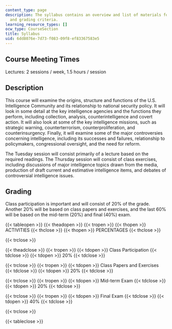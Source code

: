 ```yaml
---
content_type: page
description: The syllabus contains an overview and list of materials for the course
  and grading criteria.
learning_resource_types: []
ocw_type: CourseSection
title: Syllabus
uid: 6dd8076e-7d73-f083-09f8-ef83367583e5
---
```


Course Meeting Times
--------------------

Lectures: 2 sessions / week, 1.5 hours / session

Description
-----------

This course will examine the origins, structure and functions of the U.S. Intelligence Community and its relationship to national security policy. It will look in some detail at the key intelligence agencies and the functions they perform, including collection, analysis, counterintelligence and covert action. It will also look at some of the key intelligence missions, such as strategic warning, counterterrorism, counterproliferation, and counterinsurgency. Finally, it will examine some of the major controversies concerning intelligence, including its successes and failures, relationship to policymakers, congressional oversight, and the need for reform.

The Tuesday session will consist primarily of a lecture based on the required readings. The Thursday session will consist of class exercises, including discussions of major intelligence topics drawn from the media, production of draft current and estimative intelligence items, and debates of controversial intelligence issues.

Grading
-------

Class participation is important and will consist of 20% of the grade. Another 20% will be based on class papers and exercises, and the last 60% will be based on the mid-term (20%) and final (40%) exam.

{{< tableopen >}}
{{< theadopen >}}
{{< tropen >}}
{{< thopen >}}
ACTIVITIES
{{< thclose >}}
{{< thopen >}}
PERCENTAGES
{{< thclose >}}

{{< trclose >}}

{{< theadclose >}}
{{< tropen >}}
{{< tdopen >}}
Class Participation
{{< tdclose >}}
{{< tdopen >}}
20%
{{< tdclose >}}

{{< trclose >}}
{{< tropen >}}
{{< tdopen >}}
Class Papers and Exercises
{{< tdclose >}}
{{< tdopen >}}
20%
{{< tdclose >}}

{{< trclose >}}
{{< tropen >}}
{{< tdopen >}}
Mid-term Exam
{{< tdclose >}}
{{< tdopen >}}
20%
{{< tdclose >}}

{{< trclose >}}
{{< tropen >}}
{{< tdopen >}}
Final Exam
{{< tdclose >}}
{{< tdopen >}}
40%
{{< tdclose >}}

{{< trclose >}}

{{< tableclose >}}